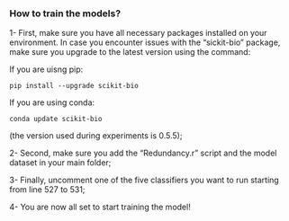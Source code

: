 ### How to train the models?

1- First, make sure you have all necessary packages installed on your environment. In case you encounter issues with the “sickit-bio” package, make sure you upgrade to the latest version using the command:

If you are uisng pip:

``pip install --upgrade scikit-bio``

If you are using conda:

``conda update scikit-bio``

(the version used during experiments is 0.5.5);

2- Second, make sure you add the “Redundancy.r” script and the model dataset in your main folder; 

3- Finally, uncomment one of the five classifiers you want to run starting from line 527 to 531;

4- You are now all set to start training the model!
